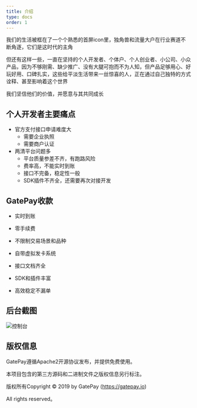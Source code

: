 ```yaml
---
title: 介绍
type: docs
order: 1
---
```


我们的生活被框在了一个个熟悉的首屏icon里，独角兽和流量大户在行业赛道不断角逐，它们是这时代的主角

但还有这样一些，一直在坚持的个人开发者、个体户、个人创业者、小公司、小众产品，因为不够刚需、缺少推广、没有大腿可抱而不为人知，但产品足够用心、好玩好用、口碑扎实，这些给平淡生活带来一丝惊喜的人，正在通过自己独特的方式诠释、甚至影响着这个世界

我们坚信他们的价值，并愿意与其共同成长


## **个人开发者主要痛点**

* 官方支付接口申请难度大
    * 需要企业执照
    * 需要商户认证
* 两清平台问题多
    * 平台质量参差不齐，有跑路风险
    * 费率高，不能实时到账
    * 接口不完备，稳定性一般
    * SDK插件不齐全，还需要再次对接开发

    

## **GatePay收款**

* 实时到账

* 零手续费

* 不限制交易场景和品种

* 自带虚拟发卡系统

* 接口文档齐全

* SDK和插件丰富

* 高效稳定不漏单


## **后台截图**
![控制台](https://gatepay.gatecdn.com/static/thedocs/1.3.1/assets/img/banner_admin.png "控制台")



## **版权信息**

GatePay遵循Apache2开源协议发布，并提供免费使用。

本项目包含的第三方源码和二进制文件之版权信息另行标注。

版权所有Copyright © 2019 by GatePay (https://gatepay.io)

All rights reserved。
